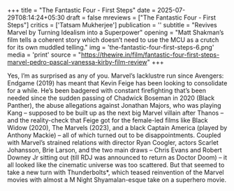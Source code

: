 +++
title = "The Fantastic Four - First Steps"
date = 2025-07-29T08:14:24+05:30
draft = false
mreviews = ["The Fantastic Four - First Steps"]
critics = ['Tatsam Mukherjee']
publication = ''
subtitle = "Revives Marvel by Turning Idealism into a Superpower"
opening = "Matt Shakman’s film tells a coherent story which doesn’t need to use the MCU as a crutch for its own muddled telling."
img = 'the-fantastic-four-first-steps-6.png'
media = 'print'
source = "https://thewire.in/film/fantastic-four-first-steps-marvel-pedro-pascal-vanessa-kirby-film-review"
+++

Yes, I’m as surprised as any of you. Marvel’s lacklustre run since Avengers: Endgame (2019) has meant that Kevin Feige has been looking to consolidate for a while. He’s been badgered with constant firefighting that’s been needed since the sudden passing of Chadwick Boseman in 2020 (Black Panther), the abuse allegations against Jonathan Majors, who was playing Kang – supposed to be built up as the next big Marvel villain after Thanos – and the reality-check that Feige got for the female-led films like Black Widow (2020), The Marvels (2023), and a black Captain America (played by Anthony Mackie) – all of which turned out to be disappointments. Coupled with Marvel’s strained relations with director Ryan Coogler, actors Scarlet Johansson, Brie Larson, and the two main draws – Chris Evans and Robert Downey Jr sitting out (till RDJ was announced to return as Doctor Doom) – it all looked like the cinematic universe was too scattered. But that seemed to take a new turn with Thunderbolts\*, which teased reinvention of the Marvel movies with almost a M Night Shyamalan-esque take on a superhero movie.
